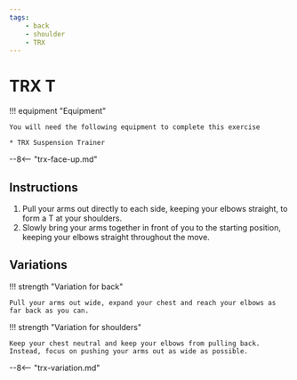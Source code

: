 ```yaml
---
tags:
    - back
    - shoulder
    - TRX
---
```


# TRX T

!!! equipment "Equipment"

    You will need the following equipment to complete this exercise
    
    * TRX Suspension Trainer

--8<-- "trx-face-up.md"

## Instructions

1. Pull your arms out directly to each side, keeping your elbows straight, to form a T at your shoulders.
2. Slowly bring your arms together in front of you to the starting position, keeping your elbows straight throughout the move.

## Variations

!!! strength "Variation for back"

    Pull your arms out wide, expand your chest and reach your elbows as far back as you can.

!!! strength "Variation for shoulders"

    Keep your chest neutral and keep your elbows from pulling back.  Instead, focus on pushing your arms out as wide as possible.

--8<-- "trx-variation.md"